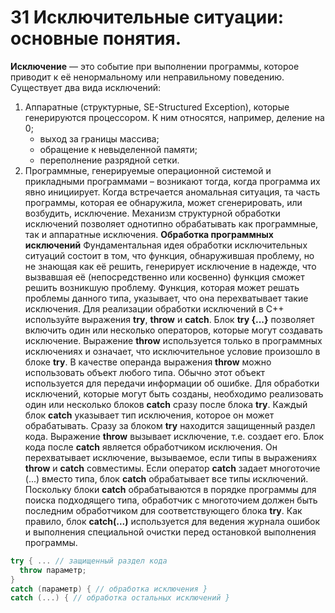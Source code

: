 # 31 Исключительные ситуации: основные понятия.

**Исключение** — это событие при выполнении программы, которое приводит к её ненормальному или неправильному поведению.
Существует два вида исключений:
1. Аппаратные (структурные, SE-Structured Exception), которые генерируются процессором. К ним относятся, например,
деление на 0;
   * выход за границы массива;
   * обращение к невыделенной памяти;
   * переполнение разрядной сетки.
2. Программные, генерируемые операционной системой и прикладными программами – возникают тогда, когда программа их явно инициирует. Когда встречается аномальная ситуация, та часть программы, которая ее обнаружила, может сгенерировать, или возбудить, исключение.
Механизм структурной обработки исключений позволяет однотипно обрабатывать как программные, так и аппаратные исключения.
**Обработка программных исключений**
Фундаментальная идея обработки исключительных ситуаций состоит в том, что функция, обнаружившая проблему, но не знающая как её решить, генерирует исключение в надежде, что вызвавшая её (непосредственно или косвенно) функция сможет решить возникшую проблему. Функция, которая может решать проблемы данного типа, указывает, что она перехватывает такие исключения.
Для реализации обработки исключений в C++ используйте выражения **try**, **throw** и **catch**.
Блок **try {...}** позволяет включить один или несколько операторов, которые могут создавать исключение.
Выражение **throw** используется только в программных исключениях и означает, что исключительное условие произошло в блоке **try**. В качестве операнда выражения **throw** можно использовать объект любого типа. Обычно этот объект используется для передачи информации об ошибке.
Для обработки исключений, которые могут быть созданы, необходимо реализовать один или несколько блоков **catch** сразу после блока **try**. Каждый блок **catch** указывает тип исключения, которое он может обрабатывать.
Сразу за блоком **try** находится защищенный раздел кода. Выражение **throw** вызывает исключение, т.е. создает его.
Блок кода после **catch** является обработчиком исключения. Он перехватывает исключение, вызываемое, если типы в выражениях **throw** и **catch** совместимы. Если оператор **catch** задает многоточие (...) вместо типа, блок **catch** обрабатывает все типы исключений.
Поскольку блоки **catch** обрабатываются в порядке программы для поиска подходящего типа, обработчик с многоточием должен быть последним обработчиком для соответствующего блока **try**. Как правило, блок **catch(...)** используется для ведения журнала ошибок и выполнения специальной очистки перед остановкой выполнения программы.
```cpp
try { ... // защищенный раздел кода
  throw параметр;
}
catch (параметр) { // обработка исключения }
catch (...) { // обработка остальных исключений }
```

